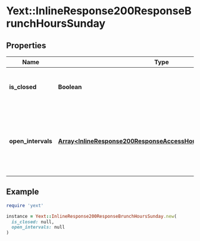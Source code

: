 # Yext::InlineResponse200ResponseBrunchHoursSunday

## Properties

| Name | Type | Description | Notes |
| ---- | ---- | ----------- | ----- |
| **is_closed** | **Boolean** | Indicates if the brunch hours are \&quot;closed\&quot; on Sunday.  Filtering Type: &#x60;boolean&#x60; | [optional] |
| **open_intervals** | [**Array&lt;InlineResponse200ResponseAccessHoursFridayOpenIntervals&gt;**](InlineResponse200ResponseAccessHoursFridayOpenIntervals.md) | Contains the time intervals for which the Entity is open for brunch on Sunday. Note that if isClosed is set to true, \&quot;openIntervals\&quot; cannot be provided in an update.  Filtering Type: &#x60;list of object&#x60; | [optional] |

## Example

```ruby
require 'yext'

instance = Yext::InlineResponse200ResponseBrunchHoursSunday.new(
  is_closed: null,
  open_intervals: null
)
```

